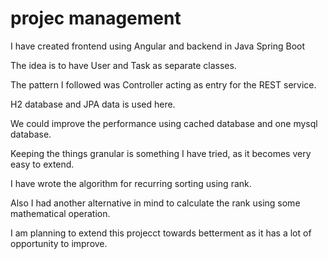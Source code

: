 # projec management

I have created frontend using Angular and backend in Java Spring Boot

The idea is to have User and Task as separate classes.

The pattern I followed was Controller acting as entry for the REST service.

H2 database and JPA data is used here.

We could improve the performance using cached database and one mysql database.

Keeping the things granular is something I have tried, as it becomes very easy to extend.

I have wrote the algorithm for recurring sorting using rank.

Also I had another alternative in mind to calculate the rank using some mathematical operation.

I am planning to extend this projecct towards betterment as it has a lot of opportunity to improve.
